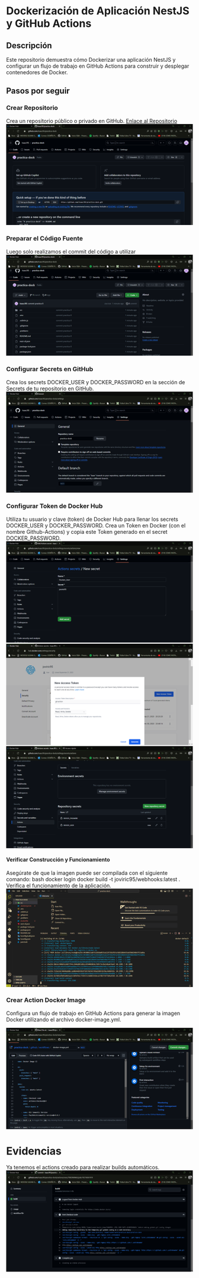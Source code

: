 # Dockerización de Aplicación NestJS y GitHub Actions

## Descripción
Este repositorio demuestra cómo Dockerizar una aplicación NestJS y configurar un flujo de trabajo en GitHub Actions para construir y desplegar contenedores de Docker.

## Pasos por seguir

###  Crear Repositorio

Crea un repositorio público o privado en GitHub. [Enlace al Repositorio](https://github.com/IsaacJ95/practica-dock)
![Alt text](img/img1.png)

### Preparar el Código Fuente

Luego solo realizamos el commit del código a utilizar
![Alt text](img/img2.png)

###  Configurar Secrets en GitHub

Crea los secrets DOCKER_USER y DOCKER_PASSWORD en la sección de Secrets de tu repositorio en GitHub.
![Alt text](img/img3.png)


###  Configurar Token de Docker Hub

Utiliza tu usuario y clave (token) de Docker Hub para llenar los secrets DOCKER_USER y DOCKER_PASSWORD.
Crea un Token en Docker (con el nombre Github-Actions) y copia este Token generado en el secret DOCKER_PASSWORD.
![Alt text](img/img4.png)
![Alt text](img/img5.png)
![Alt text](img/img6.png)


####  Verificar Construcción y Funcionamiento

Asegúrate de que la imagen puede ser compilada con el siguiente comando:
bash
docker login
docker build -t joviric95/webhooks:latest .
Verifica el funcionamiento de la aplicación.
![Alt text](img/img8.png)

###  Crear Action Docker Image
Configura un flujo de trabajo en GitHub Actions para generar la imagen Docker utilizando el archivo docker-image.yml.

![Alt text](img/img7.png)


# Evidencias

Ya tenemos el actions creado para realizar builds automáticos.
![Alt text](img/img9.png)



